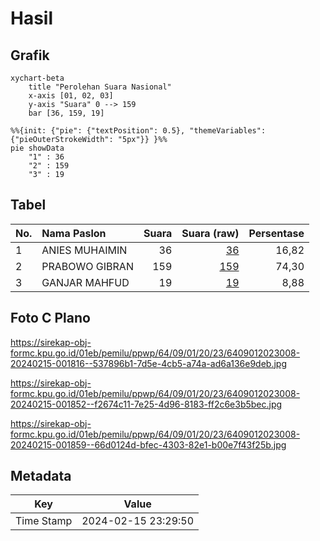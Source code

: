 # Hasil

## Grafik

```mermaid
xychart-beta
    title "Perolehan Suara Nasional"
    x-axis [01, 02, 03]
    y-axis "Suara" 0 --> 159
    bar [36, 159, 19]
```

```mermaid
%%{init: {"pie": {"textPosition": 0.5}, "themeVariables": {"pieOuterStrokeWidth": "5px"}} }%%
pie showData
    "1" : 36
    "2" : 159
    "3" : 19
```

## Tabel

| No. | Nama Paslon    | Suara | Suara (raw) | Persentase |
|:--- |:-------------- | -----:| -----------:| ----------:|
| 1   | ANIES MUHAIMIN | 36    | [36][p-1]   | 16,82      |
| 2   | PRABOWO GIBRAN | 159   | [159][p-2]  | 74,30      |
| 3   | GANJAR MAHFUD  | 19    | [19][p-3]   | 8,88       |


[p-1]: https://github.com/gigit-pemilu/pemilu-2024/blob/main/pilpres/hitung-suara/sub/64-kalimantan-timur/sub/09-penajam-paser-utara/sub/01-penajam/sub/2023-giri-purwa/sub/008-tps/sub/paslon-1.txt
[p-2]: https://github.com/gigit-pemilu/pemilu-2024/blob/main/pilpres/hitung-suara/sub/64-kalimantan-timur/sub/09-penajam-paser-utara/sub/01-penajam/sub/2023-giri-purwa/sub/008-tps/sub/paslon-2.txt
[p-3]: https://github.com/gigit-pemilu/pemilu-2024/blob/main/pilpres/hitung-suara/sub/64-kalimantan-timur/sub/09-penajam-paser-utara/sub/01-penajam/sub/2023-giri-purwa/sub/008-tps/sub/paslon-3.txt

## Foto C Plano

https://sirekap-obj-formc.kpu.go.id/01eb/pemilu/ppwp/64/09/01/20/23/6409012023008-20240215-001816--537896b1-7d5e-4cb5-a74a-ad6a136e9deb.jpg

https://sirekap-obj-formc.kpu.go.id/01eb/pemilu/ppwp/64/09/01/20/23/6409012023008-20240215-001852--f2674c11-7e25-4d96-8183-ff2c6e3b5bec.jpg

https://sirekap-obj-formc.kpu.go.id/01eb/pemilu/ppwp/64/09/01/20/23/6409012023008-20240215-001859--66d0124d-bfec-4303-82e1-b00e7f43f25b.jpg


## Metadata

| Key        | Value               |
| ---------- | ------------------- |
| Time Stamp | 2024-02-15 23:29:50 |



